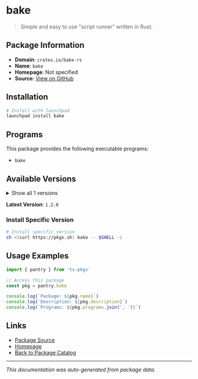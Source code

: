 # bake

> Simple and easy to use "script runner" written in Rust.

## Package Information

- **Domain**: `crates.io/bake-rs`
- **Name**: `bake`
- **Homepage**: Not specified
- **Source**: [View on GitHub](https://github.com/pkgxdev/pantry/tree/main/projects/crates.io/bake-rs/package.yml)

## Installation

```bash
# Install with launchpad
launchpad install bake
```

## Programs

This package provides the following executable programs:

- `bake`

## Available Versions

<details>
<summary>Show all 1 versions</summary>

- `1.2.0`

</details>

**Latest Version**: `1.2.0`

### Install Specific Version

```bash
# Install specific version
sh <(curl https://pkgx.sh) bake -- $SHELL -i
```

## Usage Examples

```typescript
import { pantry } from 'ts-pkgx'

// Access this package
const pkg = pantry.bake

console.log(`Package: ${pkg.name}`)
console.log(`Description: ${pkg.description}`)
console.log(`Programs: ${pkg.programs.join(', ')}`)
```

## Links

- [Package Source](https://github.com/pkgxdev/pantry/tree/main/projects/crates.io/bake-rs/package.yml)
- [Homepage](#)
- [Back to Package Catalog](../../../package-catalog.md)

---

*This documentation was auto-generated from package data.*
